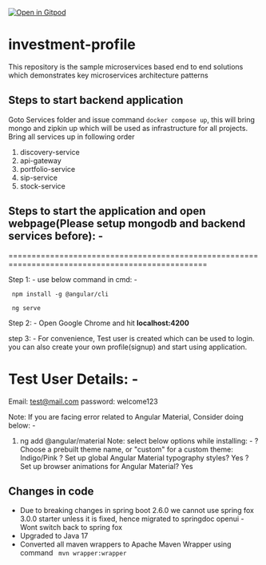 [![Open in Gitpod](https://gitpod.io/button/open-in-gitpod.svg)](https://gitpod.io/#https://github.com/rajadileepkolli/investment-profile)

# investment-profile
This repository is the sample microservices based end to end solutions which demonstrates key microservices architecture patterns

## Steps to start backend application

Goto Services folder and issue command ```docker compose up```, this will bring mongo and zipkin up which will be used as infrastructure for all projects.
Bring all services up in following order

1. discovery-service
2. api-gateway
3. portfolio-service
4. sip-service
5. stock-service

## Steps to start the application and open webpage(Please setup mongodb and backend services before): -
=================================================================================================


Step 1: - use below command in cmd: -

> 
```
 npm install -g @angular/cli
```
 
>
```
 ng serve
```

Step 2: - Open Google Chrome and hit **localhost:4200**

step 3: - For convenience, Test user is created which can be used to login. you can also create your own profile(signup) and start using application.


Test User Details: -
==================

Email: test@mail.com
password: welcome123


Note: If you are facing error related to Angular Material, Consider doing below: -


1. ng add @angular/material
   Note: select below options while installing: -
   ? Choose a prebuilt theme name, or "custom" for a custom theme: Indigo/Pink
   ? Set up global Angular Material typography styles? Yes
   ? Set up browser animations for Angular Material? Yes

 
## Changes in code
 - Due to breaking changes in spring boot 2.6.0 we cannot use spring fox 3.0.0 starter unless it is fixed, hence migrated to springdoc openui -  Wont switch back to spring fox
 - Upgraded to Java 17
 - Converted all maven wrappers to Apache Maven Wrapper using command ` mvn wrapper:wrapper`
